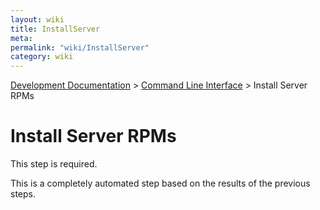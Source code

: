 ```yaml
---
layout: wiki
title: InstallServer
meta: 
permalink: "wiki/InstallServer"
category: wiki
---
```

<!-- Name: InstallServer -->
<!-- Version: 2 -->
<!-- Author: wesbland -->

[Development Documentation](wiki/DevelDocs) > [Command Line Interface](wiki/CLI) > Install Server RPMs

# Install Server RPMs

This step is required.

This is a completely automated step based on the results of the previous steps.
